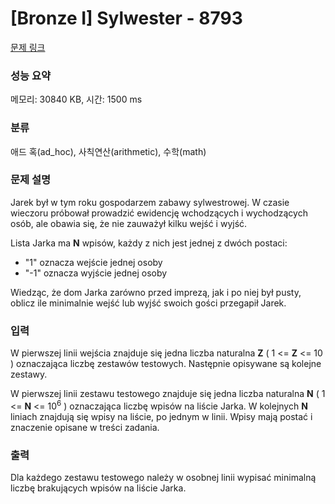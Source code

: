 # [Bronze I] Sylwester - 8793 

[문제 링크](https://www.acmicpc.net/problem/8793) 

### 성능 요약

메모리: 30840 KB, 시간: 1500 ms

### 분류

애드 혹(ad_hoc), 사칙연산(arithmetic), 수학(math)

### 문제 설명

<p>Jarek był w tym roku gospodarzem zabawy sylwestrowej. W czasie wieczoru próbował prowadzić ewidencję wchodzących i wychodzących osób, ale obawia się, że nie zauważył kilku wejść i wyjść.</p>

<p>Lista Jarka ma <strong>N</strong> wpisów, każdy z nich jest jednej z dwóch postaci:</p>

<ul>
	<li>"1" oznacza wejście jednej osoby</li>
	<li>"-1" oznacza wyjście jednej osoby</li>
</ul>

<p>Wiedząc, że dom Jarka zarówno przed imprezą, jak i po niej był pusty, oblicz ile minimalnie wejść lub wyjść swoich gości przegapił Jarek.</p>

### 입력 

 <p>W pierwszej linii wejścia znajduje się jedna liczba naturalna <strong>Z</strong> ( 1 <= <strong>Z</strong> <= 10 ) oznaczająca liczbę zestawów testowych. Następnie opisywane są kolejne zestawy.</p>

<p>W pierwszej linii zestawu testowego znajduje się jedna liczba naturalna <strong>N</strong> ( 1 <= <strong>N</strong> <= 10<sup>6</sup> ) oznaczająca liczbę wpisów na liście Jarka. W kolejnych <strong>N</strong> liniach znajdują się wpisy na liście, po jednym w linii. Wpisy mają postać i znaczenie opisane w treści zadania.</p>

### 출력 

 <p>Dla każdego zestawu testowego należy w osobnej linii wypisać minimalną liczbę brakujących wpisów na liście Jarka.</p>

